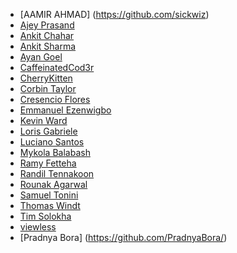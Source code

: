 <!-- Please follow ALPHABETICAL ORDER -->
- [AAMIR AHMAD] (https://github.com/sickwiz)
- [Ajey Prasand](https://github.com/ajeyprasand)
- [Ankit Chahar](https://github.com/AnkitChahar)
- [Ankit Sharma](https://github.com/AnkitSharmaOnGithub)
- [Ayan Goel](https://github.com/GAyan17)
- [CaffeinatedCod3r](https://github.com/CaffeinatedCod3r)
- [CherryKitten](https://github.com/CherryKitten)
- [Corbin Taylor](https://github.com/cjtaylor1990)
- [Cresencio Flores](https://github.com/CresencioF)
- [Emmanuel Ezenwigbo](https://github.com/SkyC0der)
- [Kevin Ward](https://github.com/Blueward12)
- [Loris Gabriele](https://github.com/Pyr0x1)
- [Luciano Santos](https://github.com/lucianosz7)
- [Mykola Balabash](https://github.com/twilderan)
- [Ramy Fetteha](https://github.com/NoirFLamme)
- [Randil Tennakoon](https://github.com/randiltennakoon)
- [Rounak Agarwal](https://github.com/agarwalrounak) 
- [Samuel Tonini](https://github.com/samuel-tonini)
- [Thomas Windt](https://github.com/WOLFI3654)
- [Tim Solokha](https://github.com/TimSolokha)
- [viewless](https://github.com/viewless)
- [Pradnya Bora] (https://github.com/PradnyaBora/)
